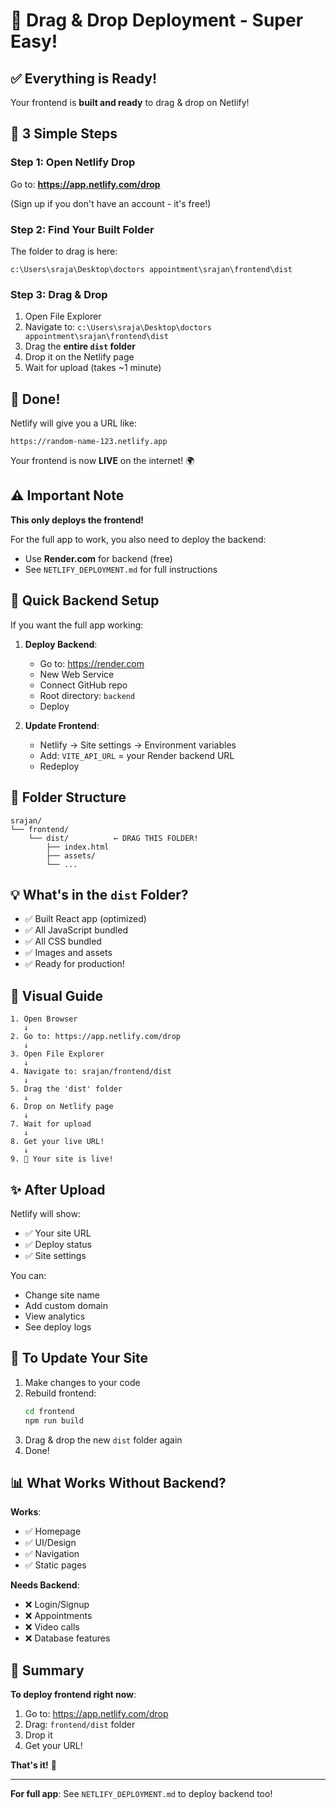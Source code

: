 # 🎯 Drag & Drop Deployment - Super Easy!

## ✅ Everything is Ready!

Your frontend is **built and ready** to drag & drop on Netlify!

## 🚀 3 Simple Steps

### Step 1: Open Netlify Drop

Go to: **https://app.netlify.com/drop**

(Sign up if you don't have an account - it's free!)

### Step 2: Find Your Built Folder

The folder to drag is here:
```
c:\Users\sraja\Desktop\doctors appointment\srajan\frontend\dist
```

### Step 3: Drag & Drop

1. Open File Explorer
2. Navigate to: `c:\Users\sraja\Desktop\doctors appointment\srajan\frontend\dist`
3. Drag the **entire `dist` folder**
4. Drop it on the Netlify page
5. Wait for upload (takes ~1 minute)

## 🎉 Done!

Netlify will give you a URL like:
```
https://random-name-123.netlify.app
```

Your frontend is now **LIVE** on the internet! 🌍

## ⚠️ Important Note

**This only deploys the frontend!**

For the full app to work, you also need to deploy the backend:
- Use **Render.com** for backend (free)
- See `NETLIFY_DEPLOYMENT.md` for full instructions

## 🔧 Quick Backend Setup

If you want the full app working:

1. **Deploy Backend**:
   - Go to: https://render.com
   - New Web Service
   - Connect GitHub repo
   - Root directory: `backend`
   - Deploy

2. **Update Frontend**:
   - Netlify → Site settings → Environment variables
   - Add: `VITE_API_URL` = your Render backend URL
   - Redeploy

## 📂 Folder Structure

```
srajan/
└── frontend/
    └── dist/          ← DRAG THIS FOLDER!
        ├── index.html
        ├── assets/
        └── ...
```

## 💡 What's in the `dist` Folder?

- ✅ Built React app (optimized)
- ✅ All JavaScript bundled
- ✅ All CSS bundled
- ✅ Images and assets
- ✅ Ready for production!

## 🎯 Visual Guide

```
1. Open Browser
   ↓
2. Go to: https://app.netlify.com/drop
   ↓
3. Open File Explorer
   ↓
4. Navigate to: srajan/frontend/dist
   ↓
5. Drag the 'dist' folder
   ↓
6. Drop on Netlify page
   ↓
7. Wait for upload
   ↓
8. Get your live URL!
   ↓
9. 🎉 Your site is live!
```

## ✨ After Upload

Netlify will show:
- ✅ Your site URL
- ✅ Deploy status
- ✅ Site settings

You can:
- Change site name
- Add custom domain
- View analytics
- See deploy logs

## 🔄 To Update Your Site

1. Make changes to your code
2. Rebuild frontend:
   ```bash
   cd frontend
   npm run build
   ```
3. Drag & drop the new `dist` folder again
4. Done!

## 📊 What Works Without Backend?

**Works**:
- ✅ Homepage
- ✅ UI/Design
- ✅ Navigation
- ✅ Static pages

**Needs Backend**:
- ❌ Login/Signup
- ❌ Appointments
- ❌ Video calls
- ❌ Database features

## 🎊 Summary

**To deploy frontend right now**:

1. Go to: https://app.netlify.com/drop
2. Drag: `frontend/dist` folder
3. Drop it
4. Get your URL!

**That's it!** 🚀

---

**For full app**: See `NETLIFY_DEPLOYMENT.md` to deploy backend too!
